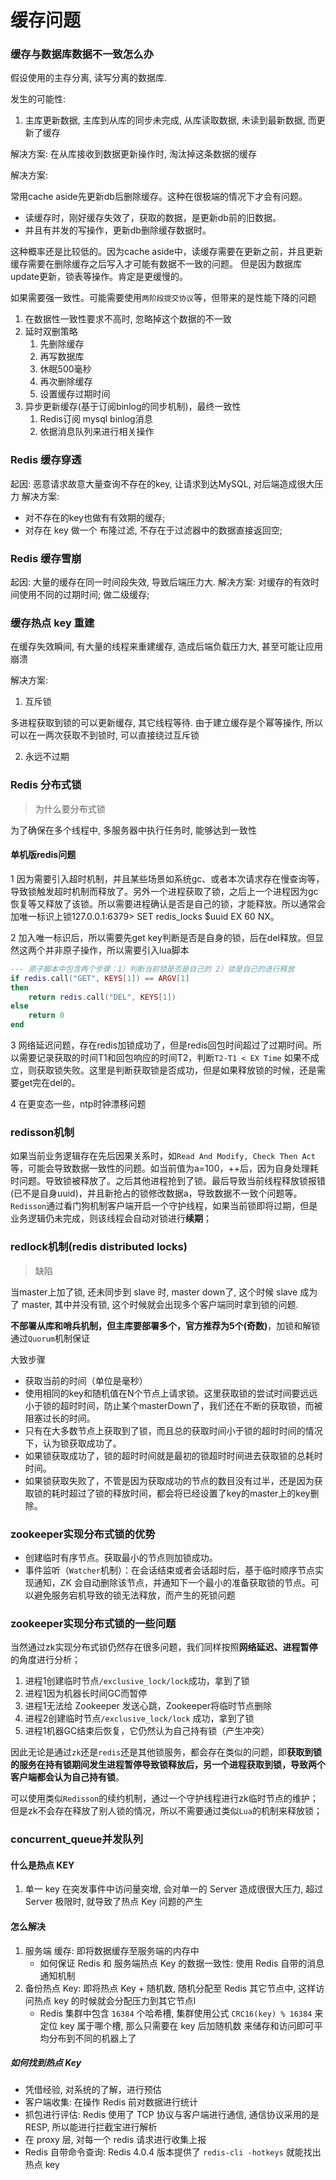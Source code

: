 # 缓存问题

### 缓存与数据库数据不一致怎么办

假设使用的主存分离, 读写分离的数据库.

发生的可能性: 

1. 主库更新数据, 主库到从库的同步未完成, 从库读取数据, 未读到最新数据, 而更新了缓存

解决方案: 在从库接收到数据更新操作时, 淘汰掉这条数据的缓存

解决方案: 

常用cache aside先更新db后删除缓存。这种在很极端的情况下才会有问题。

- 读缓存时，刚好缓存失效了，获取的数据，是更新db前的旧数据。
- 并且有并发的写操作，更新db删除缓存数据时。

这种概率还是比较低的。因为cache aside中，读缓存需要在更新之前，并且更新缓存需要在删除缓存之后写入才可能有数据不一致的问题。 但是因为数据库update更新，锁表等操作。肯定是更缓慢的。

如果需要强一致性。可能需要使用`两阶段提交协议`等，但带来的是性能下降的问题

1. 在数据性一致性要求不高时, 忽略掉这个数据的不一致
2. 延时双删策略
   1. 先删除缓存
   2. 再写数据库
   3. 休眠500毫秒
   4. 再次删除缓存
   5. 设置缓存过期时间
3. 异步更新缓存(基于订阅binlog的同步机制)，最终一致性
   1. Redis订阅 mysql binlog消息
   2. 依据消息队列来进行相关操作

### Redis 缓存穿透

起因: 恶意请求故意大量查询不存在的key, 让请求到达MySQL, 对后端造成很大压力
解决方案: 

- 对不存在的key也做有有效期的缓存; 
- 对存在  key 做一个 布隆过滤, 不存在于过滤器中的数据直接返回空;

### Redis 缓存雪崩

起因: 大量的缓存在同一时间段失效, 导致后端压力大.
解决方案: 对缓存的有效时间使用不同的过期时间; 做二级缓存; 



### 缓存热点 key 重建

在缓存失效瞬间, 有大量的线程来重建缓存, 造成后端负载压力大, 甚至可能让应用崩溃

解决方案:

1. 互斥锁

多进程获取到锁的可以更新缓存, 其它线程等待. 由于建立缓存是个幂等操作, 所以可以在一两次获取不到锁时, 可以直接绕过互斥锁

2. 永远不过期

### Redis 分布式锁

> 为什么要分布式锁

为了确保在多个线程中, 多服务器中执行任务时, 能够达到一致性

#### 单机版redis问题

1 因为需要引入超时机制，并且某些场景如系统gc、或者本次请求存在慢查询等，导致锁触发超时机制而释放了。另外一个进程获取了锁，之后上一个进程因为gc恢复等又释放了该锁。所以需要进程确认是否是自己的锁，才能释放。所以通常会加唯一标识上锁127.0.0.1:6379> SET redis_locks $uuid EX 60 NX。

2 加入唯一标识后，所以需要先get key判断是否是自身的锁，后在del释放。但显然这两个并非原子操作，所以需要引入lua脚本

```lua
--- 原子脚本中包含两个步骤：1）判断当前锁是否是自己的 2）锁是自己的进行释放
if redis.call("GET", KEYS[1]) == ARGV[1]
then
    return redis.call("DEL", KEYS[1])
else
    return 0
end
```

3 网络延迟问题，存在redis加锁成功了，但是redis回包时间超过了过期时间。所以需要记录获取的时间T1和回包响应的时间T2，判断`T2-T1 < EX Time` 如果不成立，则获取锁失败。这里是判断获取锁是否成功，但是如果释放锁的时候，还是需要get完在del的。

4 在更变态一些，ntp时钟漂移问题

### redisson机制

如果当前业务逻辑存在先后因果关系时，如`Read And Modify, Check Then Act`等，可能会导致数据一致性的问题。如当前值为a=100，++后，因为自身处理耗时问题。导致锁被释放了。之后其他进程抢到了锁。最后导致当前线程释放锁报错(已不是自身uuid)，并且新抢占的锁修改数据a，导致数据不一致个问题等。`Redisson`通过看门狗机制客户端开启一个守护线程，如果当前锁即将过期，但是业务逻辑仍未完成，则该线程会自动对锁进行**续期**；

### redlock机制(redis distributed locks)

> 缺陷

当master上加了锁, 还未同步到 slave 时, master down了, 这个时候 slave 成为了 master, 其中并没有锁, 这个时候就会出现多个客户端同时拿到锁的问题.

**不部署从库和哨兵机制，但主库要部署多个，官方推荐为5个(奇数)**，加锁和解锁通过`Quorum`机制保证

大致步骤

- 获取当前的时间（单位是毫秒）
- 使用相同的key和随机值在N个节点上请求锁。这里获取锁的尝试时间要远远小于锁的超时时间，防止某个masterDown了，我们还在不断的获取锁，而被阻塞过长的时间。
- 只有在大多数节点上获取到了锁，而且总的获取时间小于锁的超时时间的情况下，认为锁获取成功了。
- 如果锁获取成功了，锁的超时时间就是最初的锁超时时间进去获取锁的总耗时时间。
- 如果锁获取失败了，不管是因为获取成功的节点的数目没有过半，还是因为获取锁的耗时超过了锁的释放时间，都会将已经设置了key的master上的key删除。

### zookeeper实现分布式锁的优势

- 创建临时有序节点。获取最小的节点则加锁成功。
- 事件监听（`Watcher`机制）：在会话结束或者会话超时后，基于临时顺序节点实现通知，ZK 会自动删除该节点，并通知下一个最小的准备获取锁的节点。可以避免服务宕机导致的锁无法释放，而产生的死锁问题

### zookeeper实现分布式锁的一些问题

当然通过zk实现分布式锁仍然存在很多问题，我们同样按照**网络延迟、进程暂停**的角度进行分析；

1. 进程1创建临时节点`/exclusive_lock/lock`成功，拿到了锁
2. 进程1因为机器长时间GC而暂停
3. 进程1无法给 Zookeeper 发送心跳，Zookeeper将临时节点删除
4. 进程2创建临时节点`/exclusive_lock/lock` 成功，拿到了锁
5. 进程1机器GC结束后恢复，它仍然认为自己持有锁（产生冲突）

因此无论是通过`zk`还是`redis`还是其他锁服务，都会存在类似的问题，即**获取到锁的服务在持有锁期间发生进程暂停导致锁释放后，另一个进程获取到锁，导致两个客户端都会认为自己持有锁**。

可以使用类似`Redisson`的续约机制，通过一个守护线程进行zk临时节点的维护；但是zk不会存在释放了别人锁的情况，所以不需要通过类似`Lua`的机制来释放锁；

### concurrent_queue并发队列



#### 什么是热点 KEY

1. 单一 key 在突发事件中访问量突增, 会对单一的 Server 造成很很大压力, 超过 Server 极限时, 就导致了热点 Key 问题的产生

#### 怎么解决

1. 服务端 缓存: 即将数据缓存至服务端的内存中
   - 如何保证 Redis 和 服务端热点 Key 的数据一致性: 使用 Redis 自带的消息通知机制
2. 备份热点 Key: 即将热点 Key + 随机数, 随机分配至 Redis 其它节点中, 这样访问热点 key 的时候就会分配压力到其它节点l
   - Redis 集群中包含 `16384` 个哈希槽, 集群使用公式 `CRC16(key) % 16384` 来定位 key 属于哪个槽, 那么只需要在 key 后加随机数
     来储存和访问即可平均分布到不同的机器上了 

##### 如何找到热点 Key

- 凭借经验, 对系统的了解，进行预估
- 客户端收集: 在操作 Redis 前对数据进行统计
- 抓包进行评估: Redis 使用了 TCP 协议与客户端进行通信, 通信协议采用的是 RESP, 所以能进行拦截宝进行解析
- 在 proxy 层, 对每一个 redis 请求进行收集上报
- Redis 自带命令查询: Redis 4.0.4 版本提供了 `redis-cli -hotkeys` 就能找出热点 key 